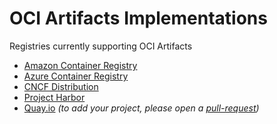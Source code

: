# OCI Artifacts Implementations

Registries currently supporting OCI Artifacts

- [Amazon Container Registry](https://aws.amazon.com/blogs/containers/oci-artifact-support-in-amazon-ecr/)
- [Azure Container Registry](https://aka.ms/acr/artifacts)
- [CNCF Distribution](https://github.com/distribution/distribution/) 
- [Project Harbor](https://goharbor.io/blog/harbor-2.0/)
- [Quay.io](https://www.openshift.com/blog/quay-oci-artifact-support-for-helm-charts)
_(to add your project, please open a [pull-request](https://github.com/opencontainers/artifacts/pulls))_

[distribution-spec]: https://github.com/opencontainers/distribution-spec/
